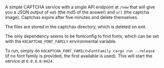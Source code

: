 A simple CAPTCHA service with a single API endpoint at `/new` that will give you a JSON output of `md5` (the md5 of the answer)
and `url` (the captcha image). Captchas expire after five minutes and delete themselves.

The files are stored in the captchas directory, which is deleted on exit.

The only dependency seems to be fontconfig to find fonts,
which can be set with the `KOCAPTCHA_FONT_FAMILY` environmental variable.

To run, simply do `KOCAPTCHA_FONT_FAMILY=FontFamily cargo run --release` (if no font family is provided, the first available is used).
This will start the service at `0.0.0.0:8424`.
